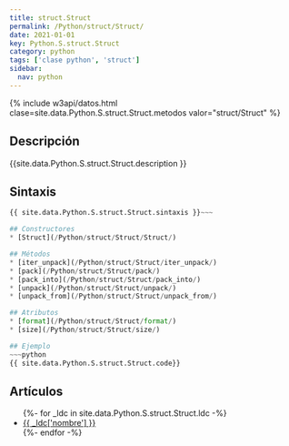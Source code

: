 ```yaml
---
title: struct.Struct
permalink: /Python/struct/Struct/
date: 2021-01-01
key: Python.S.struct.Struct
category: python
tags: ['clase python', 'struct']
sidebar: 
  nav: python
---
```


{% include w3api/datos.html clase=site.data.Python.S.struct.Struct.metodos valor="struct/Struct" %}

## Descripción
{{site.data.Python.S.struct.Struct.description }}

## Sintaxis
~~~python
{{ site.data.Python.S.struct.Struct.sintaxis }}~~~

## Constructores
* [Struct](/Python/struct/Struct/Struct/)

## Métodos
* [iter_unpack](/Python/struct/Struct/iter_unpack/)
* [pack](/Python/struct/Struct/pack/)
* [pack_into](/Python/struct/Struct/pack_into/)
* [unpack](/Python/struct/Struct/unpack/)
* [unpack_from](/Python/struct/Struct/unpack_from/)

## Atributos
* [format](/Python/struct/Struct/format/)
* [size](/Python/struct/Struct/size/)

## Ejemplo
~~~python
{{ site.data.Python.S.struct.Struct.code}}
~~~

## Artículos
<ul>
{%- for _ldc in site.data.Python.S.struct.Struct.ldc -%}
   <li>
       <a href="{{_ldc['url'] }}">{{ _ldc['nombre'] }}</a>
   </li>
{%- endfor -%}
</ul>
